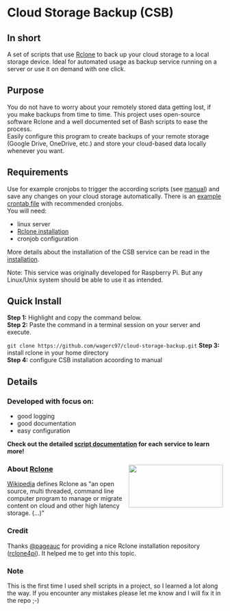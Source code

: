 # Cloud Storage Backup (CSB)
## In short
A set of scripts that use [Rclone](https://rclone.org/) to back up your cloud storage to a local storage device. 
Ideal for automated usage as backup service running on a server or use it on demand with one click.

## Purpose
You do not have to worry about your remotely stored data getting lost, if you make backups from time to time. 
This project uses open-source software Rclone and a well documented set of Bash scripts to ease the process.  
Easily configure this program to create backups of your remote storage (Google Drive, OneDrive, etc.) and store your cloud-based data locally whenever you want.  

## Requirements
Use for example cronjobs to trigger the according scripts (see [manual](/howto/MANUAL.txt)) and save any changes on your cloud storage automatically. 
There is an [example crontab file](/src/maintenance/example-crontab.txt) with recommended cronjobs.  
You will need: 
- linux server
- [Rclone installation](https://rclone.org/downloads/)
- cronjob configuration

More details about the installation of the CSB service can be read in the [installation](/howto/INSTALLATION.txt).

Note: This service was originally developed for Raspberry Pi. But any Linux/Unix system should be able to use it as intended.

## Quick Install
__Step 1:__ Highlight and copy the command below.  
__Step 2:__ Paste the command in a terminal session on your server and execute.  

``git clone https://github.com/wagerc97/cloud-storage-backup.git``
__Step 3:__ install rclone in your home directory   
__Step 4:__ configure CSB installation acoording to manual   

## Details
### Developed with focus on:
- good logging
- good documentation
- easy configuration

__Check out the detailed [script documentation](/src/scripts/control) for each service to learn more!__

### About [Rclone](https://rclone.org/#about) <img align="right" src="https://rclone.org/img/logo_on_light__horizontal_color.svg" width="220" height="100" >

[Wikipedia](https://en.wikipedia.org/wiki/Rclone) defines Rclone as "an open source, multi threaded, command line computer program to manage or migrate content on cloud and other high latency storage. (...)"  

### Credit
Thanks [@pageauc](https://github.com/pageauc) for providing a nice Rclone installation repository ([rclone4pi](https://github.com/pageauc/rclone4pi)). It helped me to get into this topic. 

### Note 
This is the first time I used shell scripts in a project, so I learned a lot along the way. If you encounter any mistakes please let me know and I will fix it in the repo ;-)
